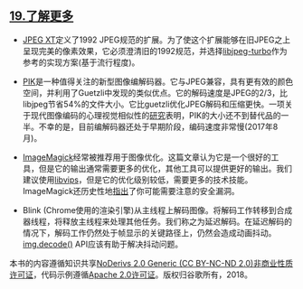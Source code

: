## [19.了解更多](https://images.guide/#trivia)

+ [JPEG XT](https://jpeg.org/jpegxt/)定义了1992 JPEG规范的扩展。为了使这个扩展能够在旧JPEG之上呈现完美的像素效果，它必须澄清旧的1992规范，并选择[libjpeg-turbo](https://libjpeg-turbo.org/)作为参考的实现方案(基于流行程度)。

+ [PIK](https://github.com/google/pik)是一种值得关注的新型图像编解码器。它与JPEG兼容，具有更有效的颜色空间，并利用了Guetzli中发现的类似优点。它的解码速度是JPEG的2/3，比libjpeg节省54%的文件大小。它比guetzli优化JPEG解码和压缩更快。一项关于现代图像编码的心理视觉相似性的[研究](https://encode.ru/threads/2814-Psychovisual-analysis-on-modern-lossy-image-codecs)表明，PIK的大小还不到替代品的一半。不幸的是，目前编解码器还处于早期阶段，编码速度非常慢(2017年8月)。

+ [ImageMagick](https://www.imagemagick.org/script/index.php)经常被推荐用于图像优化。这篇文章认为它是一个很好的工具，但是它的输出通常需要更多的优化，其他工具可以提供更好的输出。我们建议使用[libvips](https://github.com/jcupitt/libvips)，但是它的优化级别较低，需要更多的技术技能。ImageMagick还历史性地[指出](https://imagetragick.com/#moreinfo)了你可能需要注意的安全漏洞。

+ Blink (Chrome使用的渲染引擎)从主线程上解码图像。将解码工作转移到合成器线程，将释放主线程来处理其他任务。我们称之为延迟解码。在延迟解码的情况下，解码工作仍然处于帧显示的关键路径上，仍然会造成动画抖动。[img.decode()](https://html.spec.whatwg.org/multipage/embedded-content.html#dom-img-decode) API应该有助于解决抖动问题。

本书的内容遵循知识共享[NoDerivs 2.0 Generic (CC BY-NC-ND 2.0)非商业性质许可证](https://creativecommons.org/licenses/by-nc-nd/2.0/)，代码示例遵循[Apache 2.0许可证](http://www.apache.org/licenses/LICENSE-2.0)。版权归谷歌所有，2018。
